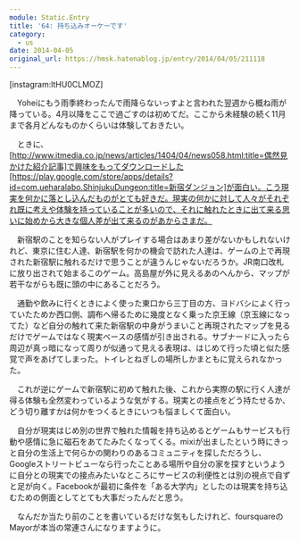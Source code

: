 ```yaml
---
module: Static.Entry
title: '64: 持ち込みオーケーです'
category:
  - us
date: 2014-04-05
original_url: https://hmsk.hatenablog.jp/entry/2014/04/05/211118
---
```


[instagram:ltHU0CLMOZ]

　Yoheiにもう雨季終わったんで雨降らないっすよと言われた翌週から概ね雨が降っている。4月以降をここで過ごすのは初めてだ。ここから未経験の続く11月まで各月どんなものかくらいは体験しておきたい。

　ときに、[http://www.itmedia.co.jp/news/articles/1404/04/news058.html:title=偶然見かけた紹介記事]で興味をもってダウンロードした[https://play.google.com/store/apps/details?id=com.ueharalabo.ShinjukuDungeon:title=新宿ダンジョン]が面白い。こう現実を何かに落とし込んだものがとても好きだ。現実の何かに対して人々がそれぞれ既に考えや体験を持っていることが多いので、それに触れたときに出て来る思いに始めから大きな個人差が出て来るのがあからさまだ。

　新宿駅のことを知らない人がプレイする場合はあまり差がないかもしれないけれど、東京に住む人達、新宿駅を何かの機会で訪れた人達は、ゲームの上で再現された新宿駅に触れるだけで思うことが違うんじゃないだろうか。JR南口改札に放り出されて始まるこのゲーム。高島屋が外に見えるあのへんから、マップが若干ながらも既に頭の中にあることだろう。

　通勤や飲みに行くときによく使った東口から三丁目の方、ヨドバシによく行っていたためか西口側、調布へ帰るために幾度となく乗った京王線（京玉線になってた）など自分の触れて来た新宿駅の中身がうまいこと再現されたマップを見るだけでゲームではなく現実ベースの感情が引き出される。サブナードに入ったら周辺が真っ暗になって周りが似通って見える表現は、はじめて行った頃と似た感覚で声をあげてしまった。トイレとねぎしの場所しかまともに覚えられなかった。

　これが逆にゲームで新宿駅に初めて触れた後、これから実際の駅に行く人達が得る体験も全然変わっているような気がする。現実との接点をどう持たせるか、どう切り離すかは何かをつくるときにいつも悩ましくて面白い。

　自分が現実はじめ別の世界で触れた情報を持ち込めるとゲームもサービスも行動や感情に急に磁石をあてたみたくなってくる。mixiが出ましたという時にきっと自分の生活上で何らかの関わりのあるコミュニティを探しただろうし、Googleストリートビューなら行ったことある場所や自分の家を探すというように自分との現実での接点みたいなところにサービスの利便性とは別の視点で自ずと足が向く。Facebookが最初に条件を「ある大学内」としたのは現実を持ち込むための側面としてとても大事だったんだと思う。

　なんだか当たり前のことを書いているだけな気もしたけれど、foursquareのMayorが本当の常連さんになりますように。
